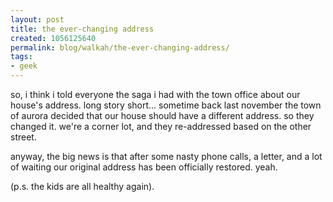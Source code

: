 ```yaml
---
layout: post
title: the ever-changing address
created: 1056125640
permalink: blog/walkah/the-ever-changing-address/
tags:
- geek
---
```

<!--timestamp:1056125640:-->

so, i think i told everyone the saga i had with the town office about our house's address.  long story short... sometime back last november the town of aurora decided that our house should have a different address.  so they changed it. we're a corner lot, and they re-addressed based on the other street.



anyway, the big news is that after some nasty phone calls, a letter, and a lot of waiting our original address has been officially restored. yeah.



(p.s. the kids are all healthy again).
